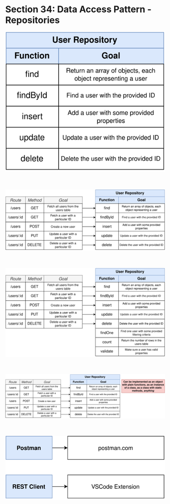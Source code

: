 # Section 34: Data Access Pattern - Repositories

<div align="center"><img src="./diagrams/37/sql-4.svg" /></div><br/><br/><br/>
<div align="center"><img src="./diagrams/37/sql-5.svg" /></div><br/><br/><br/>
<div align="center"><img src="./diagrams/37/sql-6.svg" /></div><br/><br/><br/>
<div align="center"><img src="./diagrams/37/sql-7.svg" /></div><br/><br/><br/>
<div align="center"><img src="./diagrams/37/sql-8.svg" /></div><br/><br/><br/>
